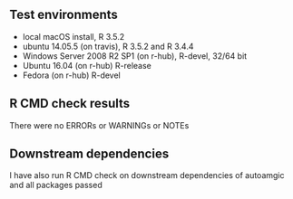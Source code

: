 ## Test environments

- local macOS install, R 3.5.2
- ubuntu 14.05.5 (on travis), R 3.5.2 and R 3.4.4
- Windows Server 2008 R2 SP1 (on r-hub), R-devel, 32/64 bit 
- Ubuntu 16.04 (on r-hub) R-release
- Fedora (on r-hub) R-devel

## R CMD check results

There were no ERRORs or WARNINGs or NOTEs

## Downstream dependencies

I have also run R CMD check on downstream dependencies of autoamgic and all 
packages passed

